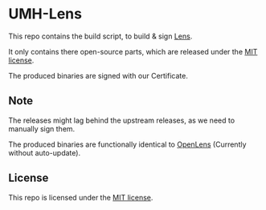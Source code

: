 # UMH-Lens

This repo contains the build script, to build & sign [Lens](https://github.com/lensapp/lens).

It only contains there open-source parts, which are released under the [MIT license](https://github.com/lensapp/lens/blob/master/LICENSE).

The produced binaries are signed with our Certificate.

## Note

The releases might lag behind the upstream releases, as we need to manually sign them.

The produced binaries are functionally identical to [OpenLens](https://github.com/MuhammedKalkan/OpenLens) (Currently without auto-update).

## License

This repo is licensed under the [MIT license](LICENSE.md).